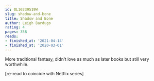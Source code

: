 ```yaml
---
id: OL16239519W
slug: shadow-and-bone
title: Shadow and Bone
author: Leigh Bardugo
rating: 4
pages: 358
reads:
- finished_at: '2021-04-14'
- finished_at: '2020-03-01'
---
```

More traditional fantasy, didn't love as much as later books but still very worthwhile.

[re-read to coincide with Netflix series]
